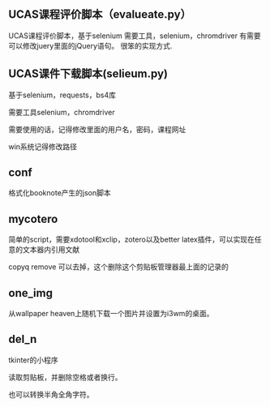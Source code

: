 ## UCAS课程评价脚本（evalueate.py）

UCAS课程评价脚本，基于selenium
需要工具，selenium，chromdriver
有需要可以修改juery里面的jQuery语句。
很笨的实现方式.

## UCAS课件下载脚本(selieum.py)

基于selenium，requests，bs4库

需要工具selenium，chromdriver

需要使用的话，记得修改里面的用户名，密码，课程网址

win系统记得修改路径

## conf

格式化booknote产生的json脚本

## mycotero

简单的script，需要xdotool和xclip，zotero以及better latex插件，可以实现在任意的文本器内引用文献

copyq remove 可以去掉，这个删除这个剪贴板管理器最上面的记录的

## one_img

从wallpaper heaven上随机下载一个图片并设置为i3wm的桌面。

## del_n

tkinter的小程序

读取剪贴板，并删除空格或者换行。

也可以转换半角全角字符。
